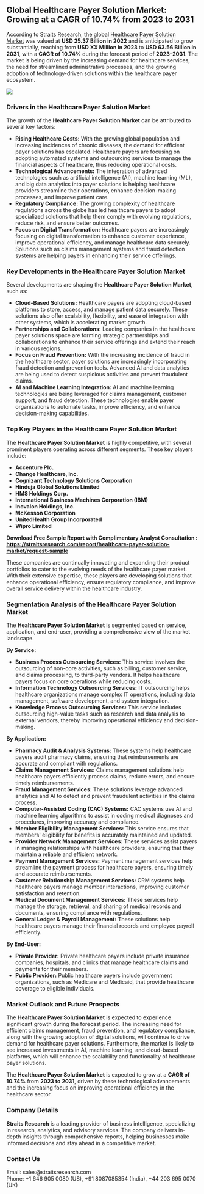 <h2>Global Healthcare Payer Solution Market: Growing at a CAGR of 10.74% from 2023 to 2031</h2>
<p>According to Straits Research, the global <a href="https://straitsresearch.com/report/healthcare-payer-solution-market">Healthcare Payer Solution Market</a>&nbsp;was valued at <strong>USD 25.37 Billion in 2022</strong> and is anticipated to grow substantially, reaching from <strong>USD XX Million in 2023</strong> to <strong>USD 63.56 Billion in 2031</strong>, with a <strong>CAGR of 10.74%</strong> during the forecast period of <strong>2023&ndash;2031</strong>. The market is being driven by the increasing demand for healthcare services, the need for streamlined administrative processes, and the growing adoption of technology-driven solutions within the healthcare payer ecosystem.</p>
<img src="https://hallbook.com.br/content/uploads/photos/2025/02/hallbook_370fd6080537298be7f26de536389f49.jpg">
<h3><strong>Drivers in the Healthcare Payer Solution Market</strong></h3>
<p>The growth of the <strong>Healthcare Payer Solution Market</strong> can be attributed to several key factors:</p>
<ul>
<li><strong>Rising Healthcare Costs:</strong> With the growing global population and increasing incidences of chronic diseases, the demand for efficient payer solutions has escalated. Healthcare payers are focusing on adopting automated systems and outsourcing services to manage the financial aspects of healthcare, thus reducing operational costs.</li>
<li><strong>Technological Advancements:</strong> The integration of advanced technologies such as artificial intelligence (AI), machine learning (ML), and big data analytics into payer solutions is helping healthcare providers streamline their operations, enhance decision-making processes, and improve patient care.</li>
<li><strong>Regulatory Compliance:</strong> The growing complexity of healthcare regulations across the globe has led healthcare payers to adopt specialized solutions that help them comply with evolving regulations, reduce risk, and ensure better outcomes.</li>
<li><strong>Focus on Digital Transformation:</strong> Healthcare payers are increasingly focusing on digital transformation to enhance customer experience, improve operational efficiency, and manage healthcare data securely. Solutions such as claims management systems and fraud detection systems are helping payers in enhancing their service offerings.</li>
</ul>
<h3><strong>Key Developments in the Healthcare Payer Solution Market</strong></h3>
<p>Several developments are shaping the <strong>Healthcare Payer Solution Market</strong>, such as:</p>
<ul>
<li><strong>Cloud-Based Solutions:</strong> Healthcare payers are adopting cloud-based platforms to store, access, and manage patient data securely. These solutions also offer scalability, flexibility, and ease of integration with other systems, which is accelerating market growth.</li>
<li><strong>Partnerships and Collaborations:</strong> Leading companies in the healthcare payer solutions space are forming strategic partnerships and collaborations to enhance their service offerings and extend their reach in various regions.</li>
<li><strong>Focus on Fraud Prevention:</strong> With the increasing incidence of fraud in the healthcare sector, payer solutions are increasingly incorporating fraud detection and prevention tools. Advanced AI and data analytics are being used to detect suspicious activities and prevent fraudulent claims.</li>
<li><strong>AI and Machine Learning Integration:</strong> AI and machine learning technologies are being leveraged for claims management, customer support, and fraud detection. These technologies enable payer organizations to automate tasks, improve efficiency, and enhance decision-making capabilities.</li>
</ul>
<h3><strong>Top Key Players in the Healthcare Payer Solution Market</strong></h3>
<p>The <strong>Healthcare Payer Solution Market</strong> is highly competitive, with several prominent players operating across different segments. These key players include:</p>
<ul>
<li><strong>Accenture Plc.</strong></li>
<li><strong>Change Healthcare, Inc.</strong></li>
<li><strong>Cognizant Technology Solutions Corporation</strong></li>
<li><strong>Hinduja Global Solutions Limited</strong></li>
<li><strong>HMS Holdings Corp.</strong></li>
<li><strong>International Business Machines Corporation (IBM)</strong></li>
<li><strong>Inovalon Holdings, Inc.</strong></li>
<li><strong>McKesson Corporation</strong></li>
<li><strong>UnitedHealth Group Incorporated</strong></li>
<li><strong>Wipro Limited</strong></li>
</ul>
<p><strong>Download Free Sample Report with&nbsp;Complimentary Analyst Consultation : <a href="https://straitsresearch.com/report/healthcare-payer-solution-market/request-sample">https://straitsresearch.com/report/healthcare-payer-solution-market/request-sample</a><br /></strong></p>
<p>These companies are continually innovating and expanding their product portfolios to cater to the evolving needs of the healthcare payer market. With their extensive expertise, these players are developing solutions that enhance operational efficiency, ensure regulatory compliance, and improve overall service delivery within the healthcare industry.</p>
<h3><strong>Segmentation Analysis of the Healthcare Payer Solution Market</strong></h3>
<p>The <strong>Healthcare Payer Solution Market</strong> is segmented based on service, application, and end-user, providing a comprehensive view of the market landscape.</p>
<p><strong>By Service:</strong></p>
<ul>
<li><strong>Business Process Outsourcing Services:</strong> This service involves the outsourcing of non-core activities, such as billing, customer service, and claims processing, to third-party vendors. It helps healthcare payers focus on core operations while reducing costs.</li>
<li><strong>Information Technology Outsourcing Services:</strong> IT outsourcing helps healthcare organizations manage complex IT operations, including data management, software development, and system integration.</li>
<li><strong>Knowledge Process Outsourcing Services:</strong> This service includes outsourcing high-value tasks such as research and data analysis to external vendors, thereby improving operational efficiency and decision-making.</li>
</ul>
<p><strong>By Application:</strong></p>
<ul>
<li><strong>Pharmacy Audit &amp; Analysis Systems:</strong> These systems help healthcare payers audit pharmacy claims, ensuring that reimbursements are accurate and compliant with regulations.</li>
<li><strong>Claims Management Services:</strong> Claims management solutions help healthcare payers efficiently process claims, reduce errors, and ensure timely reimbursements.</li>
<li><strong>Fraud Management Services:</strong> These solutions leverage advanced analytics and AI to detect and prevent fraudulent activities in the claims process.</li>
<li><strong>Computer-Assisted Coding (CAC) Systems:</strong> CAC systems use AI and machine learning algorithms to assist in coding medical diagnoses and procedures, improving accuracy and compliance.</li>
<li><strong>Member Eligibility Management Services:</strong> This service ensures that members' eligibility for benefits is accurately maintained and updated.</li>
<li><strong>Provider Network Management Services:</strong> These services assist payers in managing relationships with healthcare providers, ensuring that they maintain a reliable and efficient network.</li>
<li><strong>Payment Management Services:</strong> Payment management services help streamline the payment process for healthcare payers, ensuring timely and accurate reimbursements.</li>
<li><strong>Customer Relationship Management Services:</strong> CRM systems help healthcare payers manage member interactions, improving customer satisfaction and retention.</li>
<li><strong>Medical Document Management Services:</strong> These services help manage the storage, retrieval, and sharing of medical records and documents, ensuring compliance with regulations.</li>
<li><strong>General Ledger &amp; Payroll Management:</strong> These solutions help healthcare payers manage their financial records and employee payroll efficiently.</li>
</ul>
<p><strong>By End-User:</strong></p>
<ul>
<li><strong>Private Provider:</strong> Private healthcare payers include private insurance companies, hospitals, and clinics that manage healthcare claims and payments for their members.</li>
<li><strong>Public Provider:</strong> Public healthcare payers include government organizations, such as Medicare and Medicaid, that provide healthcare coverage to eligible individuals.</li>
</ul>
<h3><strong>Market Outlook and Future Prospects</strong></h3>
<p>The <strong>Healthcare Payer Solution Market</strong> is expected to experience significant growth during the forecast period. The increasing need for efficient claims management, fraud prevention, and regulatory compliance, along with the growing adoption of digital solutions, will continue to drive demand for healthcare payer solutions. Furthermore, the market is likely to see increased investments in AI, machine learning, and cloud-based platforms, which will enhance the scalability and functionality of healthcare payer solutions.</p>
<p>The <strong>Healthcare Payer Solution Market</strong> is expected to grow at a <strong>CAGR of 10.74%</strong> from <strong>2023 to 2031</strong>, driven by these technological advancements and the increasing focus on improving operational efficiency in the healthcare sector.</p>
<h3><strong>Company Details</strong></h3>
<p><strong>Straits Research</strong> is a leading provider of business intelligence, specializing in research, analytics, and advisory services. The company delivers in-depth insights through comprehensive reports, helping businesses make informed decisions and stay ahead in a competitive market.</p>
<h3><strong>Contact Us</strong></h3>
<p>Email: <a rel="">sales@straitsresearch.com</a><br />Phone: +1 646 905 0080 (US), +91 8087085354 (India), +44 203 695 0070 (UK)</p>
